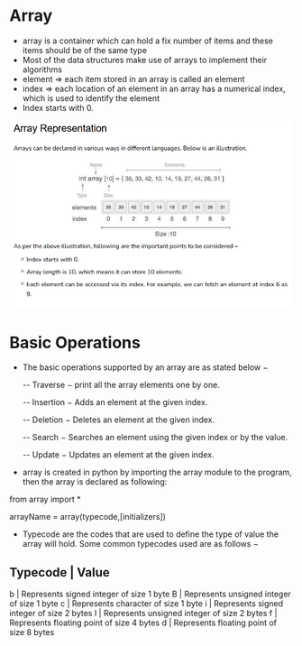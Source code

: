 # Array 
- array is a container which can hold a fix number of items and these items should be of the same type
- Most of the data structures make use of arrays to implement their algorithms
- element => each item stored in an array is called an element
- index   => each location of an element in an array has a numerical index, which is used to identify the element
- Index starts with 0.


![Array representation](image.png)

# Basic Operations
- The basic operations supported by an array are as stated below −

    -- Traverse − print all the array elements one by one.

    -- Insertion − Adds an element at the given index.

    -- Deletion − Deletes an element at the given index.

    -- Search − Searches an element using the given index or by the value.

    -- Update − Updates an element at the given index.

- array is created in python by importing the array module to the program, then the array is declared as following:

from array import *

arrayName = array(typecode,[initializers])

- Typecode are the codes that are used to define the type of value the array will hold. Some common typecodes used are as follows −




Typecode  |	Value
---     
b 	      |    Represents signed integer of size 1 byte
B 	      |    Represents unsigned integer of size 1 byte
c 	      |    Represents character of size 1 byte
i 	      |    Represents signed integer of size 2 bytes
I 	      |    Represents unsigned integer of size 2 bytes
f 	      |    Represents floating point of size 4 bytes
d 	      |    Represents floating point of size 8 bytes

